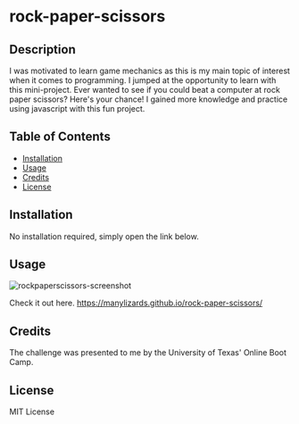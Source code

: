 # rock-paper-scissors

## Description
I was motivated to learn game mechanics as this is my main topic of interest when it comes to programming. I jumped at the opportunity to learn with this mini-project. Ever wanted to see if you could beat a computer at rock paper scissors? Here's your chance! I gained more knowledge and practice using javascript with this fun project.

## Table of Contents
- [Installation](#installation)
- [Usage](#usage)
- [Credits](#credits)
- [License](#license)

## Installation

No installation required, simply open the link below.

## Usage

![rockpaperscissors-screenshot](https://user-images.githubusercontent.com/96992560/193434461-70c03e42-e870-48fc-90c8-52405600a939.png)

 Check it out here. https://manylizards.github.io/rock-paper-scissors/

## Credits

The challenge was presented to me by the University of Texas' Online Boot Camp.

## License

MIT License
